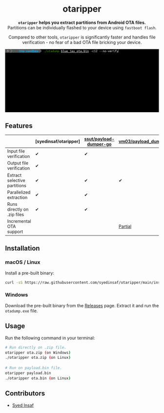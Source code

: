 <!-- markdownlint-configure-file {
  "MD033": false,
  "MD041": false
} -->

<div align="center">

# otaripper

**`otaripper` helps you extract partitions from Android OTA files.** <br />
Partitions can be individually flashed to your device using `fastboot flash`.

Compared to other tools, `otaripper` is significantly faster and handles file
verification - no fear of a bad OTA file bricking your device.

![Demo][demo]

</div>

## Features

|                              | [syedinsaf/otaripper] | [ssut/payload-dumper-go] | [vm03/payload_dumper]                     |
| ---------------------------- | --------------------- | ------------------------ | ----------------------------------------- |
| Input file verification      | ✔                     | ✔                        |                                           |
| Output file verification     | ✔                     |                          |                                           |
| Extract selective partitions | ✔                     | ✔                        | ✔                                         |
| Parallelized extraction      | ✔                     | ✔                        |                                           |
| Runs directly on .zip files  | ✔                     | ✔                        |                                           |
| Incremental OTA support      |                       |                          | [Partial][payload_dumper-incremental-ota] |



## Installation

### macOS / Linux

Install a pre-built binary:

```sh
curl -sS https://raw.githubusercontent.com/syedinsaf/otaripper/main/install.sh | bash
```

### Windows

Download the pre-built binary from the [Releases] page. Extract it and run the
`otadump.exe` file.

## Usage

Run the following command in your terminal:

```sh
# Run directly on .zip file.
otaripper ota.zip (on Windows)
./otaripper ota.zip (on Linux)

# Run on payload.bin file.
otaripper payload.bin
./otaripper ota.bin (on Linux)

```

## Contributors

- [Syed Insaf][syedinsaf]

[syedinsaf]: https://github.com/syedinsaf
[benchmarks]: contrib/benchmarks.svg
[demo]: contrib/demo.gif
[payload_dumper-incremental-ota]: https://github.com/vm03/payload_dumper/issues/53
[releases]: https://github.com/syedinsaf/otaripper/releases
[ssut/payload-dumper-go]: https://github.com/ssut/payload-dumper-go
[vm03/payload_dumper]: https://github.com/vm03/payload_dumper
